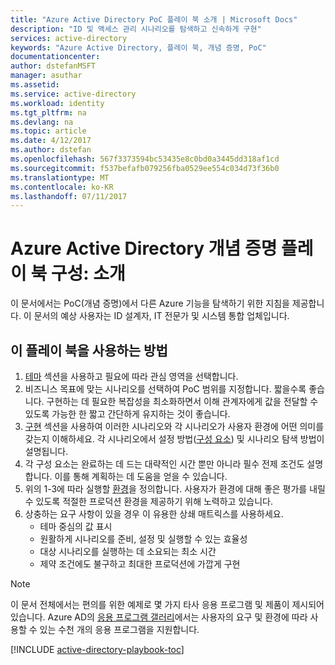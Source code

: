 ```yaml
---
title: "Azure Active Directory PoC 플레이 북 소개 | Microsoft Docs"
description: "ID 및 액세스 관리 시나리오를 탐색하고 신속하게 구현"
services: active-directory
keywords: "Azure Active Directory, 플레이 북, 개념 증명, PoC"
documentationcenter: 
author: dstefanMSFT
manager: asuthar
ms.assetid: 
ms.service: active-directory
ms.workload: identity
ms.tgt_pltfrm: na
ms.devlang: na
ms.topic: article
ms.date: 4/12/2017
ms.author: dstefan
ms.openlocfilehash: 567f3373594bc53435e8c0bd0a3445dd318af1cd
ms.sourcegitcommit: f537befafb079256fba0529ee554c034d73f36b0
ms.translationtype: MT
ms.contentlocale: ko-KR
ms.lasthandoff: 07/11/2017
---
```

# <a name="azure-active-directory-proof-of-concept-playbook-introduction"></a>Azure Active Directory 개념 증명 플레이 북 구성: 소개

이 문서에서는 PoC(개념 증명)에서 다른 Azure 기능을 탐색하기 위한 지침을 제공합니다. 이 문서의 예상 사용자는 ID 설계자, IT 전문가 및 시스템 통합 업체입니다.

## <a name="how-to-use-this-playbook"></a>이 플레이 북을 사용하는 방법

1. [테마](active-directory-playbook-ingredients.md#theme) 섹션을 사용하고 필요에 따라 관심 영역을 선택합니다.  
2. 비즈니스 목표에 맞는 시나리오를 선택하여 PoC 범위를 지정합니다. 짧을수록 좋습니다. 구현하는 데 필요한 복잡성을 최소화하면서 이해 관계자에게 값을 전달할 수 있도록 가능한 한 짧고 간단하게 유지하는 것이 좋습니다.  
3. [구현](active-directory-playbook-implementation.md) 섹션을 사용하여 이러한 시나리오와 각 시나리오가 사용자 환경에 어떤 의미를 갖는지 이해하세요. 각 시나리오에서 설정 방법([구성 요소](active-directory-playbook-building-blocks.md)) 및 시나리오 탐색 방법이 설명됩니다. 
4. 각 구성 요소는 완료하는 데 드는 대략적인 시간 뿐만 아니라 필수 전제 조건도 설명합니다. 이를 통해 계획하는 데 도움을 얻을 수 있습니다. 
5. 위의 1-3에 따라 실행할 [환경](active-directory-playbook-ingredients.md#environment)을 정의합니다. 사용자가 환경에 대해 좋은 평가를 내릴 수 있도록 적절한 프로덕션 환경을 제공하기 위해 노력하고 있습니다. 
6. 상충하는 요구 사항이 있을 경우 이 유용한 상쇄 매트릭스를 사용하세요. 
   * 테마 중심의 값 표시  
   * 원활하게 시나리오를 준비, 설정 및 실행할 수 있는 효율성 
   * 대상 시나리오를 실행하는 데 소요되는 최소 시간 
   * 제약 조건에도 불구하고 최대한 프로덕션에 가깝게 구현 

>[!NOTE]
> 이 문서 전체에서는 편의를 위한 예제로 몇 가지 타사 응용 프로그램 및 제품이 제시되어 있습니다. Azure AD의 [응용 프로그램 갤러리](https://azuremarketplace.microsoft.com/marketplace/apps/category/azure-active-directory-apps)에서는 사용자의 요구 및 환경에 따라 사용할 수 있는 수천 개의 응용 프로그램을 지원합니다. 



[!INCLUDE [active-directory-playbook-toc](../../includes/active-directory-playbook-steps.md)]